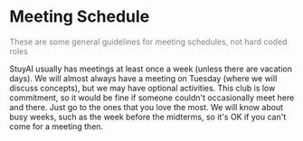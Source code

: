 # Meeting Schedule

<font color="grey">
 These are some general guidelines for meeting schedules, not hard coded roles
</font>

StuyAI usually has meetings at least once a week (unless there are vacation days). We will almost always have a meeting on Tuesday (where we will discuss concepts), but we may have optional activities. This club is low commitment, so it would be fine if someone couldn't occasionally meet here and there. Just go to the ones that you love the most. We will know about busy weeks, such as the week before the midterms, so it's OK if you can't come for a meeting then.

